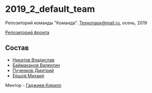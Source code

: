 # 2019_2_default_team
Репозиторий команды "Команда". Технопарк@mail.ru, осень, 2019

[Репозиторий фронта](https://github.com/frontend-park-mail-ru/2019_2_default_team)

## Состав
- [Никатов Владислав](github.com/nikatov)
- [Баймаканов Валентин](github.com/ionnia)
- [Пученков Дмитрий](github.com/InNomineMortis)
- [Ершов Михаил](github.com/maershov)

Ментор - [Гаджиев Кирилл](https://github.com/kirBMSTU)

